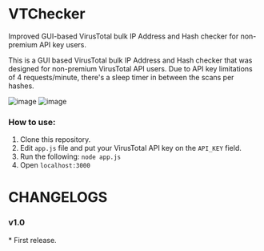 # VTChecker
Improved GUI-based VirusTotal bulk IP Address and Hash checker for non-premium API key users.

This is a GUI based VirusTotal bulk IP Address and Hash checker that was designed for non-premium VirusTotal API users.
Due to API key limitations of 4 requests/minute, there's a sleep timer in between the scans per hashes.

![image](https://github.com/sscoconutree/VTChecker/assets/59388557/1f2cf59e-3099-438e-bd43-edbc7d559854)
![image](https://github.com/sscoconutree/VTChecker/assets/59388557/9c1cd87b-856e-4a8c-8078-526a1b0b1b3f)

<h3>How to use:</h3>

1. Clone this repository.
2. Edit ```app.js``` file and put your VirusTotal API key on the ```API_KEY``` field.
3. Run the following: ```node app.js```
4. Open ```localhost:3000```

# CHANGELOGS

<h3>v1.0</h3>
* First release.
